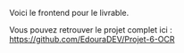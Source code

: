 Voici le frontend pour le livrable. 

Vous pouvez retrouver le projet complet ici : https://github.com/EdouraDEV/Projet-6-OCR
